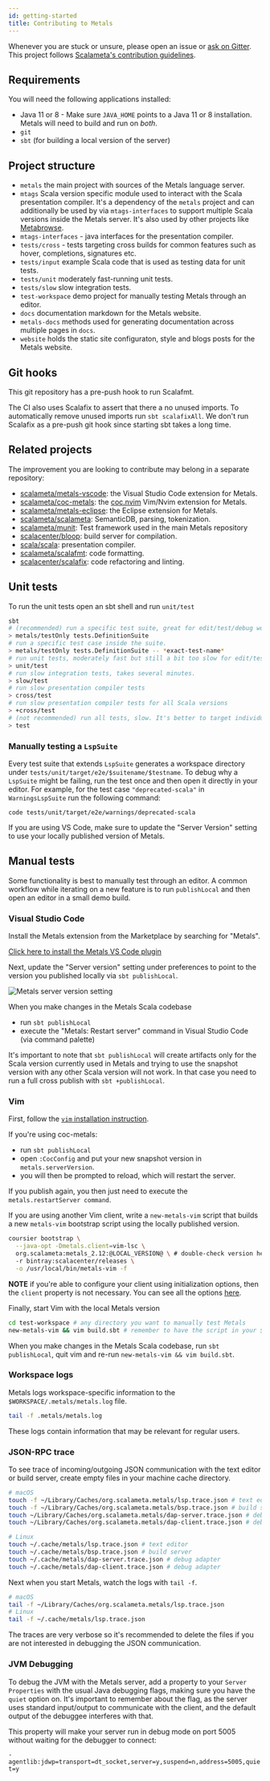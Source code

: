 ```yaml
---
id: getting-started
title: Contributing to Metals
---
```


Whenever you are stuck or unsure, please open an issue or
[ask on Gitter](https://gitter.im/scalameta/metals). This project follows
[Scalameta's contribution guidelines](https://github.com/scalameta/scalameta/blob/master/CONTRIBUTING.md).

## Requirements

You will need the following applications installed:

- Java 11 or 8 - Make sure `JAVA_HOME` points to a Java 11 or 8 installation.
  Metals will need to build and run on _both_.
- `git`
- `sbt` (for building a local version of the server)

## Project structure

- `metals` the main project with sources of the Metals language server.
- `mtags` Scala version specific module used to interact with the Scala
  presentation compiler. It's a dependency of the `metals` project and can
  additionally be used by via `mtags-interfaces` to support multiple Scala
  versions inside the Metals server. It's also used by other projects like
  [Metabrowse](https://github.com/scalameta/metabrowse).
- `mtags-interfaces` - java interfaces for the presentation compiler.
- `tests/cross` - tests targeting cross builds for common features such as
  hover, completions, signatures etc.
- `tests/input` example Scala code that is used as testing data for unit tests.
- `tests/unit` moderately fast-running unit tests.
- `tests/slow` slow integration tests.
- `test-workspace` demo project for manually testing Metals through an editor.
- `docs` documentation markdown for the Metals website.
- `metals-docs` methods used for generating documentation across multiple pages
  in `docs`.
- `website` holds the static site configuraton, style and blogs posts for the
  Metals website.

## Git hooks

This git repository has a pre-push hook to run Scalafmt.

The CI also uses Scalafix to assert that there a no unused imports. To
automatically remove unused imports run `sbt scalafixAll`. We don't run Scalafix
as a pre-push git hook since starting sbt takes a long time.

## Related projects

The improvement you are looking to contribute may belong in a separate
repository:

- [scalameta/metals-vscode](https://github.com/scalameta/metals-vscode/): the
  Visual Studio Code extension for Metals.
- [scalameta/coc-metals](https://github.com/scalameta/coc-metals/): the
  [coc.nvim](https://github.com/neoclide/coc.nvim) Vim/Nvim extension for
  Metals.
- [scalameta/metals-eclipse](https://github.com/scalameta/metals-eclipse/): the
  Eclipse extension for Metals.
- [scalameta/scalameta](https://github.com/scalameta/scalameta/): SemanticDB,
  parsing, tokenization.
- [scalameta/munit](https://github.com/scalameta/munit/): Test framework used in
  the main Metals repository
- [scalacenter/bloop](https://github.com/scalacenter/bloop/): build server for
  compilation.
- [scala/scala](https://github.com/scala/scala/): presentation compiler.
- [scalameta/scalafmt](https://github.com/scalameta/scalafmt/): code formatting.
- [scalacenter/scalafix](https://github.com/scalacenter/scalafix/): code
  refactoring and linting.

## Unit tests

To run the unit tests open an sbt shell and run `unit/test`

```sh
sbt
# (recommended) run a specific test suite, great for edit/test/debug workflows.
> metals/testOnly tests.DefinitionSuite
# run a specific test case inside the suite.
> metals/testOnly tests.DefinitionSuite -- *exact-test-name*
# run unit tests, moderately fast but still a bit too slow for edit/test/debug workflows.
> unit/test
# run slow integration tests, takes several minutes.
> slow/test
# run slow presentation compiler tests
> cross/test
# run slow presentation compiler tests for all Scala versions
> +cross/test
# (not recommended) run all tests, slow. It's better to target individual projects.
> test
```

### Manually testing a `LspSuite`

Every test suite that extends `LspSuite` generates a workspace directory under
`tests/unit/target/e2e/$suitename/$testname`. To debug why a `LspSuite` might be
failing, run the test once and then open it directly in your editor. For
example, for the test case `"deprecated-scala"` in `WarningsLspSuite` run the
following command:

```
code tests/unit/target/e2e/warnings/deprecated-scala
```

If you are using VS Code, make sure to update the "Server Version" setting to
use your locally published version of Metals.

## Manual tests

Some functionality is best to manually test through an editor. A common workflow
while iterating on a new feature is to run `publishLocal` and then open an
editor in a small demo build.

### Visual Studio Code

Install the Metals extension from the Marketplace by searching for "Metals".

[Click here to install the Metals VS Code plugin](vscode:extension/scalameta.metals)

Next, update the "Server version" setting under preferences to point to the
version you published locally via `sbt publishLocal`.

![Metals server version setting](https://i.imgur.com/ogVWI1t.png)

When you make changes in the Metals Scala codebase

- run `sbt publishLocal`
- execute the "Metals: Restart server" command in Visual Studio Code (via
  command palette)

It's important to note that `sbt publishLocal` will create artifacts only for
the Scala version currently used in Metals and trying to use the snapshot
version with any other Scala version will not work. In that case you need to run
a full cross publish with `sbt +publishLocal`.

### Vim

First, follow the [`vim` installation instruction](../editors/vim.md).

If you're using coc-metals:
  - run `sbt publishLocal`
  - open `:CocConfig` and put your new snapshot version in
      `metals.serverVersion`.
  - you will then be prompted to reload, which will restart the server.

If you publish again, you then just need to execute the `metals.restartServer
command`.

If you are using another Vim client, write a `new-metals-vim` script that builds
a new `metals-vim` bootstrap script using the locally published version.

```sh
coursier bootstrap \
  --java-opt -Dmetals.client=vim-lsc \
  org.scalameta:metals_2.12:@LOCAL_VERSION@ \ # double-check version here
  -r bintray:scalacenter/releases \
  -o /usr/local/bin/metals-vim -f
```

**NOTE** if you're able to configure your client using initialization options,
then the `client` property is not necessary. You can see all the options
[here](https://scalameta.org/metals/docs/editors/new-editor.html#initializationoptions-and-experimental).

Finally, start Vim with the local Metals version

```sh
cd test-workspace # any directory you want to manually test Metals
new-metals-vim && vim build.sbt # remember to have the script in your $PATH
```

When you make changes in the Metals Scala codebase, run `sbt publishLocal`, quit
vim and re-run `new-metals-vim && vim build.sbt`.

### Workspace logs

Metals logs workspace-specific information to the
`$WORKSPACE/.metals/metals.log` file.

```sh
tail -f .metals/metals.log
```

These logs contain information that may be relevant for regular users.

### JSON-RPC trace

To see trace of incoming/outgoing JSON communication with the text editor or
build server, create empty files in your machine cache directory.

```sh
# macOS
touch -f ~/Library/Caches/org.scalameta.metals/lsp.trace.json # text editor
touch -f ~/Library/Caches/org.scalameta.metals/bsp.trace.json # build server
touch ~/Library/Caches/org.scalameta.metals/dap-server.trace.json # debug adapter
touch ~/Library/Caches/org.scalameta.metals/dap-client.trace.json # debug adapter

# Linux
touch ~/.cache/metals/lsp.trace.json # text editor
touch ~/.cache/metals/bsp.trace.json # build server
touch ~/.cache/metals/dap-server.trace.json # debug adapter
touch ~/.cache/metals/dap-client.trace.json # debug adapter
```

Next when you start Metals, watch the logs with `tail -f`.

```sh
# macOS
tail -f ~/Library/Caches/org.scalameta.metals/lsp.trace.json
# Linux
tail -f ~/.cache/metals/lsp.trace.json
```

The traces are very verbose so it's recommended to delete the files if you are
not interested in debugging the JSON communication.

### JVM Debugging

To debug the JVM with the Metals server, add a property to your
`Server Properties` with the usual Java debugging flags, making sure you have
the `quiet` option on. It's important to remember about the flag, as the server
uses standard input/output to communicate with the client, and the default
output of the debuggee interferes with that.

This property will make your server run in debug mode on port 5005 without
waiting for the debugger to connect:

`-agentlib:jdwp=transport=dt_socket,server=y,suspend=n,address=5005,quiet=y`

